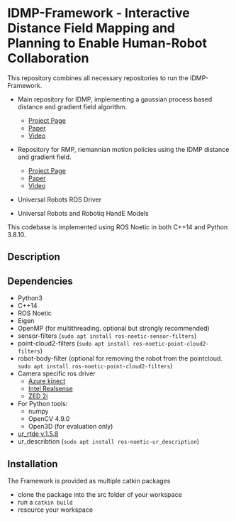 # IDMP-Framework - Interactive Distance Field Mapping and Planning to Enable Human-Robot Collaboration

This repository combines all necessary repositories to run the IDMP-Framework.

 * Main repository for IDMP, implementing a gaussian process based distance and gradient field algorithm.
    * [Project Page](https://uts-ri.github.io/IDMP/)
    * [Paper](https://arxiv.org/abs/2403.09988v1)
    * [Video](https://www.youtube.com/watch?v=NpbDjCqXyrs)

 * Repository for RMP, riemannian motion policies using the IDMP distance and gradient field.
    * [Project Page](https://uts-ri.github.io/IDMP/)
    * [Paper](https://arxiv.org/abs/2403.09988v1)
    * [Video](https://www.youtube.com/watch?v=NpbDjCqXyrs)
 * Universal Robots ROS Driver
 * Universal Robots and Robotiq HandE Models


 This codebase is implemented using ROS Noetic in both C++14 and Python 3.8.10.

 ## Description

 

## Dependencies

- Python3
- C++14
- ROS Noetic
- Eigen
- OpenMP (for multithreading. optional but strongly recommended)
- sensor-filters (`sudo apt install ros-noetic-sensor-filters`)
- point-cloud2-filters (`sudo apt install ros-noetic-point-cloud2-filters`)
- robot-body-filter (optional for removing the robot from the pointcloud. `sudo apt install ros-noetic-point-cloud2-filters`)
- Camera specific ros driver
    - [Azure kinect](https://github.com/microsoft/Azure_Kinect_ROS_Driver)
    - [Intel Realsense](https://github.com/IntelRealSense/realsense-ros)
    - [ZED 2i](https://github.com/stereolabs/zed-ros-wrapper)
- For Python tools:
    - numpy
    - OpenCV 4.9.0
    - Open3D (for evaluation only)
- [ur_rtde v.1.5.8 ](https://gitlab.com/sdurobotics/ur_rtde.git)
- ur_describtion (`sudo apt install ros-noetic-ur_description`)

## Installation

The Framework is provided as multiple catkin packages

- clone the package into the src folder of your workspace
- run a `catkin build`
- resource your workspace